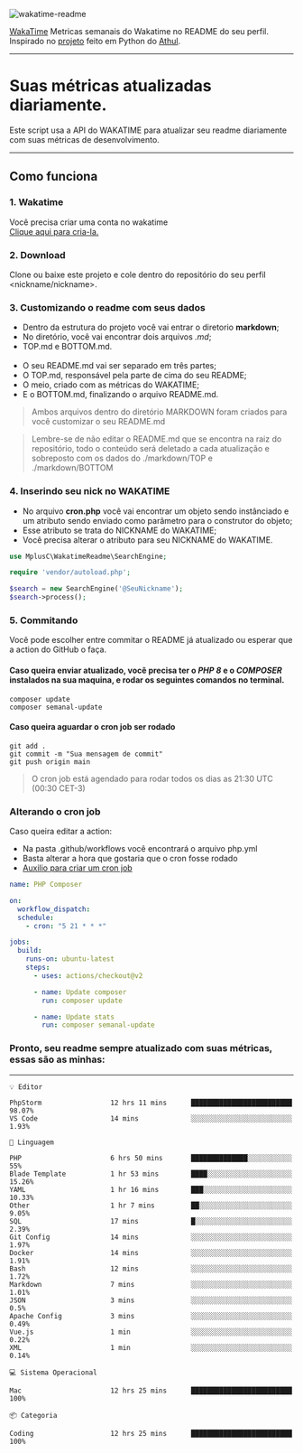 ![wakatime-readme](https://socialify.git.ci/bymatheus/wakatime-readme/image?description=1&descriptionEditable=M%C3%A9tricas%20semanais%20do%20Wakatime%20no%20seu%20README%20de%20perfil.&font=KoHo&forks=1&language=1&owner=1&pattern=Signal&stargazers=1&theme=Dark)

[WakaTime](https://wakatime.com) Metricas semanais do Wakatime no README do seu perfil. <br>
Inspirado no [projeto](https://github.com/athul/waka-readme) feito em Python do [Athul](https://github.com/athul).
___

# Suas métricas atualizadas diariamente.
Este script usa a API do WAKATIME para atualizar seu readme diariamente com suas métricas de desenvolvimento.

___

## Como funciona

### 1. Wakatime
Você precisa criar uma conta no wakatime <br>
[Clique aqui para cria-la.](https://wakatime.com) 

### 2. Download
Clone ou baixe este projeto e cole dentro do repositório do seu perfil <nickname/nickname>.

### 3. Customizando o readme com seus dados
- Dentro da estrutura do projeto você vai entrar o diretorio **markdown**;  
- No diretório, você vai encontrar dois arquivos *.md*;
- TOP.md e BOTTOM.md.
<br><br>
- O seu README.md vai ser separado em três partes; 
- O TOP.md, responsável pela parte de cima do seu README;
- O meio, criado com as métricas do WAKATIME;
- E o BOTTOM.md, finalizando o arquivo README.md.<br>

> Ambos arquivos dentro do diretório MARKDOWN foram criados para você customizar o seu README.md

> Lembre-se de não editar o README.md que se encontra na raiz do repositório, todo o conteúdo será deletado a cada atualização e sobreposto com os dados do ./markdown/TOP e ./markdown/BOTTOM

### 4. Inserindo seu nick no WAKATIME
- No arquivo **cron.php** você vai encontrar um objeto sendo instânciado e um atributo sendo enviado como parâmetro para o construtor do objeto;
- Esse atributo se trata do NICKNAME do WAKATIME;
- Você precisa alterar o atributo para seu NICKNAME do WAKATIME.

```php
use MplusC\WakatimeReadme\SearchEngine;

require 'vendor/autoload.php';

$search = new SearchEngine('@SeuNickname');
$search->process();
```

### 5. Commitando
Você pode escolher entre commitar o README já atualizado ou esperar que a action do GitHub o faça. <br>

#### Caso queira enviar atualizado, você precisa ter o *PHP 8* e o *COMPOSER* instalados na sua maquina, e rodar os seguintes comandos no terminal.
```composer
composer update
composer semanal-update 
```

#### Caso queira aguardar o cron job ser rodado 
```git 
git add .
git commit -m "Sua mensagem de commit"
git push origin main
```

>O cron job está agendado para rodar todos os dias as 21:30 UTC (00:30 CET-3) 

### Alterando o cron job
Caso queira editar a action:

- Na pasta .github/workflows você encontrará o arquivo php.yml
- Basta alterar a hora que gostaria que o cron fosse rodado
- [Auxilio para criar um cron job](https://crontab.guru)

```yml
name: PHP Composer

on:
  workflow_dispatch:
  schedule:
    - cron: "5 21 * * *"

jobs:
  build:
    runs-on: ubuntu-latest
    steps:
      - uses: actions/checkout@v2

      - name: Update composer
        run: composer update

      - name: Update stats
        run: composer semanal-update
```

### Pronto, seu readme sempre atualizado com suas métricas, essas são as minhas:

___
```text
💡 Editor

PhpStorm                 12 hrs 11 mins      █████████████████████████     98.07%
VS Code                  14 mins             ░░░░░░░░░░░░░░░░░░░░░░░░░      1.93%
```
```text
💬 Linguagem

PHP                      6 hrs 50 mins       ██████████████░░░░░░░░░░░        55%
Blade Template           1 hr 53 mins        ████░░░░░░░░░░░░░░░░░░░░░     15.26%
YAML                     1 hr 16 mins        ███░░░░░░░░░░░░░░░░░░░░░░     10.33%
Other                    1 hr 7 mins         ██░░░░░░░░░░░░░░░░░░░░░░░      9.05%
SQL                      17 mins             █░░░░░░░░░░░░░░░░░░░░░░░░      2.39%
Git Config               14 mins             ░░░░░░░░░░░░░░░░░░░░░░░░░      1.97%
Docker                   14 mins             ░░░░░░░░░░░░░░░░░░░░░░░░░      1.91%
Bash                     12 mins             ░░░░░░░░░░░░░░░░░░░░░░░░░      1.72%
Markdown                 7 mins              ░░░░░░░░░░░░░░░░░░░░░░░░░      1.01%
JSON                     3 mins              ░░░░░░░░░░░░░░░░░░░░░░░░░       0.5%
Apache Config            3 mins              ░░░░░░░░░░░░░░░░░░░░░░░░░      0.49%
Vue.js                   1 min               ░░░░░░░░░░░░░░░░░░░░░░░░░      0.22%
XML                      1 min               ░░░░░░░░░░░░░░░░░░░░░░░░░      0.14%
```
```text
💻 Sistema Operacional

Mac                      12 hrs 25 mins      █████████████████████████       100%
```
```text
📦 Categoria

Coding                   12 hrs 25 mins      █████████████████████████       100%
```
